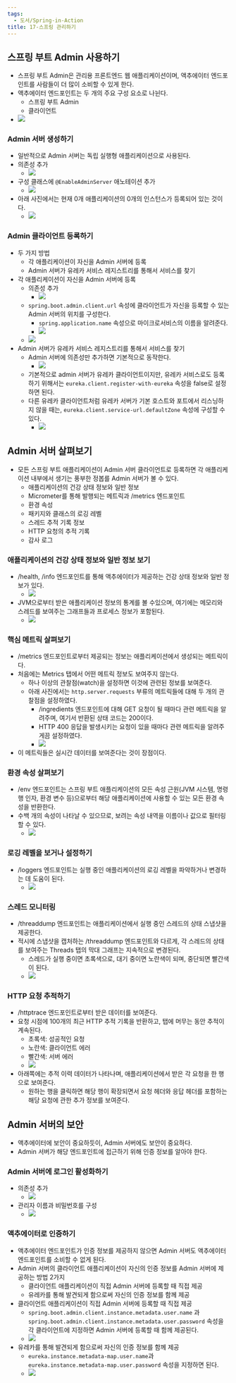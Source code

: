 ```yaml
---
tags:
  - 도서/Spring-in-Action
title: 17-스프링 관리하기
---
```




## 스프링 부트 Admin 사용하기

- 스프링 부트 Admin은 관리용 프론트엔드 웹 애플리케이션이며, 액추에이터 엔드포인트를 사람들이 더 많이 소비할 수 있게 한다.
- 액추에이터 엔드포인트는 두 개의 주요 구성 요소로 나뉜다.
	- 스프링 부트 Admin
	- 클라이언트
- ![](assets/Pasted%20image%2020231114203128.png)

### Admin 서버 생성하기

- 일반적으로 Admin 서버는 독립 실행형 애플리케이션으로 사용된다.
- 의존성 추가
	- ![](assets/Pasted%20image%2020231114203526.png)
- 구성 클래스에 `@EnableAdminServer` 애노테이션 추가
	- ![](assets/Pasted%20image%2020231114203544.png)
- 아래 사진에서는 현재 0개 애플리케이션의 0개의 인스턴스가 등록되어 있는 것이다.
	- ![](assets/Pasted%20image%2020231114203658.png)

### Admin 클라이언트 등록하기

- 두 가지 방법
	- 각 애플리케이션이 자신을 Admin 서버에 등록
	- Admin 서버가 유레카 서비스 레지스트리를 통해서 서비스를 찾기
- 각 애플리케이션이 자신을 Admin 서버에 등록
	- 의존성 추가
		- ![](assets/Pasted%20image%2020231114204138.png)
	- `spring.boot.admin.client.url` 속성에 클라이언트가 자신을 등록할 수 있는 Admin 서버의 위치를 구성한다.
		- `spring.application.name` 속성으로 마이크로서비스의 이름을 알려준다.
		- ![](assets/Pasted%20image%2020231114204209.png)
	- ![](assets/Pasted%20image%2020231114204236.png)
- Admin 서버가 유레카 서비스 레지스트리를 통해서 서비스를 찾기
	- Admin 서버에 의존성만 추가하면 기본적으로 동작한다.
		- ![](assets/Pasted%20image%2020231114204539.png)
	- 기본적으로 admin 서버가 유레카 클라이언트이지만, 유레카 서비스로도 등록하기 위해서는 `eureka.client.register-with-eureka` 속성을 false로 설정하면 된다.
	- 다른 유레카 클라이언트처럼 유레카 서버가 기본 호스트와 포트에서 리스닝하지 않을 때는, `eureka.client.service-url.defaultZone` 속성에 구성할 수 있다.
		- ![](assets/Pasted%20image%2020231114204819.png)

## Admin 서버 살펴보기

- 모든 스프링 부트 애플리케이션이 Admin 서버 클라이언트로 등록하면 각 애플리케이션 내부에서 생기는 풍부한 정봅를 Admin 서버가 볼 수 있다.
	- 애플리케이션의 건강 상태 정보와 일반 정보
	- Micrometer를 통해 발행되는 메트릭과 /metrics 엔드포인트
	- 환경 속성
	- 패키지와 클래스의 로깅 레벨
	- 스레드 추적 기록 정보
	- HTTP 요청의 추적 기록
	- 감사 로그

### 애플리케이션의 건강 상태 정보와 일반 정보 보기

- /health, /info 엔드포인트를 통해 액추에이터가 제공하는 건강 상태 정보와 일반 정보가 있다.
	- ![](assets/Pasted%20image%2020231119125938.png)
- JVM으로부터 받은 애플리케이션 정보의 통계를 볼 수있으며, 여기에는 메모리와 스레드를 보여주는 그래프들과 프로세스 정보가 포함된다.
	- ![](assets/Pasted%20image%2020231119130020.png)

### 핵심 메트릭 살펴보기

- /metrics 엔드포인트로부터 제공되는 정보는 애플리케이션에서 생성되는 메트릭이다.
- 처음에는 Metrics 탭에서 어떤 메트릭 정보도 보여주지 않는다.
	- 하나 이상의 관찰점(watch)을 설정하면 이것에 관련된 정보를 보여준다.
	- 아래 사진에서는 `http.server.requests` 부류의 메트릭들에 대해 두 개의 관찰점을 설정하였다.
		- /ingredients 엔드포인트에 대해 GET 요청이 될 때마다 관련 메트릭을 알려주며, 여기서 반환된 상태 코드는 200이다.
		- HTTP 400 응답을 발생시키는 요청이 있을 때마다 관련 메트릭을 알려주게끔 설정하였다.
		- ![](assets/Pasted%20image%2020231119131010.png)
- 이 메트릭들은 실시간 데이터를 보여준다는 것이 장점이다.

### 환경 속성 살펴보기

- /env 엔드포인트는 스프링 부트 애플리케이션의 모든 속성 근원(JVM 시스템, 명령행 인자, 환경 변수 등)으로부터 해당 애플리케이션에 사용할 수 있는 모든 환경 속성을 반환한다.
- 수백 개의 속성이 나타날 수 있으므로, 보려는 속성 내역을 이름이나 값으로 필터링할 수 있다.
	- ![](assets/Pasted%20image%2020231119131316.png)

### 로깅 레벨을 보거나 설정하기

- /loggers 엔드포인트는 실행 중인 애플리케이션의 로깅 레벨을 파악하거나 변경하는 데 도움이 된다.
	- ![](assets/Pasted%20image%2020231119131606.png)

### 스레드 모니터링

- /threaddump 엔드포인트는 애플리케이션에서 실행 중인 스레드의 상태 스냅샷을 제공한다.
- 적시에 스냅샷을 캡처하는 /threaddump 엔드포인트와 다르게, 각 스레드의 상태를 보여주는 Threads 탭의 막대 그래프는 지속적으로 변경된다.
	- 스레드가 실행 중이면 초록색으로, 대기 중이면 노란색이 되며, 중단되면 빨간색이 된다.
	- ![](assets/Pasted%20image%2020231119131823.png)

### HTTP 요청 추적하기

- /httptrace 엔드포인트로부터 받은 데이터를 보여준다.
- 요청 시점에 100개의 최근 HTTP 추적 기록을 반환하고, 탭에 머무는 동안 추적이 계속된다.
	- 초록색: 성공적인 요청
	- 노란색: 클라이언트 에러
	- 빨간색: 서버 에러
	- ![](assets/Pasted%20image%2020231119141503.png)
- 아래쪽에는 추적 이력 데이터가 나타나며, 애플리케이션에서 받은 각 요청을 한 행으로 보여준다.
	- 원하는 행을 클릭하면 해당 행이 확장되면서 요청 헤더와 응답 헤더를 포함하는 해당 요청에 관한 추가 정보를 보여준다.

## Admin 서버의 보안

- 액추에이터에 보안이 중요하듯이, Admin 서버에도 보안이 중요하다.
- Admin 서버가 해당 엔드포인트에 접근하기 위해 인증 정보를 알아야 한다.

### Admin 서버에 로그인 활성화하기

- 의존성 추가
	- ![](assets/Pasted%20image%2020231119144107.png)
- 관리자 이름과 비밀번호를 구성
	- ![](assets/Pasted%20image%2020231119144128.png)

### 액추에이터로 인증하기

- 액추에이터 엔드포인트가 인증 정보를 제공하지 않으면 Admin 서버도 액추에이터 엔드포인트를 소비할 수 없게 된다.
- Admin 서버의 클라이언트 애플리케이션이 자신의 인증 정보를 Admin 서버에 제공하는 방법 2가지
	- 클라이언트 애플리케이션이 직접 Admin 서버에 등록할 때 직접 제공
	- 유레카를 통해 발견되게 함으로써 자신의 인증 정보를 함께 제공
- 클라이언트 애플리케이션이 직접 Admin 서버에 등록할 때 직접 제공
	- `spring.boot.admin.client.instance.metadata.user.name` 과 `spring.boot.admin.client.instance.metadata.user.password` 속성을 각 클라이언트에 지정하면 Admin 서버에 등록할 때 함께 제공된다.
	- ![](assets/Pasted%20image%2020231119151001.png)
- 유레카를 통해 발견되게 함으로써 자신의 인증 정보를 함께 제공
	- `eureka.instance.metadata-map.user.name`과 `eureka.instance.metadata-map.user.password` 속성을 지정하면 된다.
	- ![](assets/Pasted%20image%2020231119151124.png)
